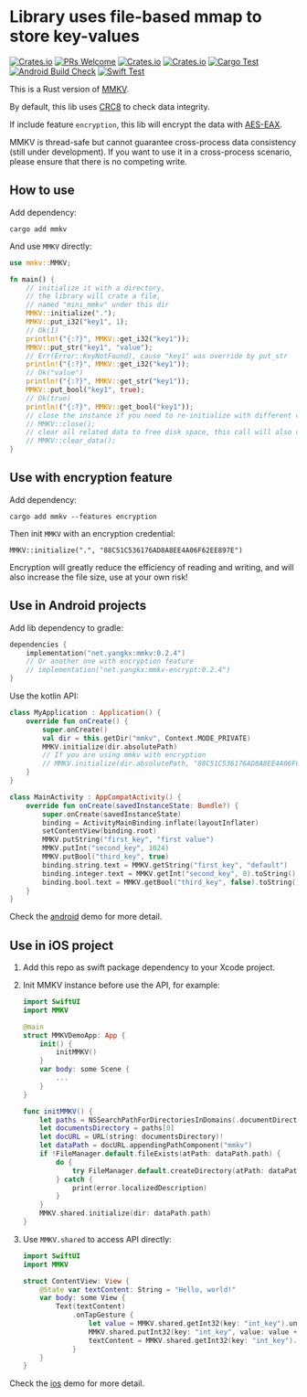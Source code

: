 # Library uses file-based mmap to store key-values

[![Crates.io](https://img.shields.io/crates/l/MMKV)](https://crates.io/crates/mmkv)
[![PRs Welcome](https://img.shields.io/badge/PRs-welcome-brightgreen.svg)](https://github.com/yangkx1024/MMKV/pulls)
[![Crates.io](https://img.shields.io/crates/v/MMKV)](https://crates.io/crates/mmkv)
[![Crates.io](https://img.shields.io/crates/d/MMKV)](https://crates.io/crates/mmkv)
[![Cargo Test](https://github.com/yangkx-1024/MMKV/actions/workflows/rust.yml/badge.svg)](https://github.com/yangkx-1024/MMKV/actions/workflows/rust.yml)
[![Android Build Check](https://github.com/yangkx-1024/MMKV/actions/workflows/android.yml/badge.svg)](https://github.com/yangkx-1024/MMKV/actions/workflows/android.yml)
[![Swift Test](https://github.com/yangkx-1024/MMKV/actions/workflows/swift.yml/badge.svg)](https://github.com/yangkx-1024/MMKV/actions/workflows/swift.yml)

This is a Rust version of [MMKV](https://github.com/Tencent/MMKV).

By default, this lib uses [CRC8](https://github.com/mrhooray/crc-rs) to check data integrity.

If include feature `encryption`, this lib will encrypt the data with [AES-EAX](https://github.com/RustCrypto/AEADs/tree/master/eax).

MMKV is thread-safe but cannot guarantee cross-process data consistency (still under development). If you want to use it in a cross-process scenario, please ensure that there is no competing write.

## How to use

Add dependency:

`cargo add mmkv`

And use `MMKV` directly:

```rust
use mmkv::MMKV;

fn main() {
    // initialize it with a directory, 
    // the library will crate a file,
    // named "mini_mmkv" under this dir
    MMKV::initialize(".");
    MMKV::put_i32("key1", 1);
    // Ok(1)
    println!("{:?}", MMKV::get_i32("key1"));
    MMKV::put_str("key1", "value");
    // Err(Error::KeyNotFound), cause "key1" was override by put_str
    println!("{:?}", MMKV::get_i32("key1"));
    // Ok("value")
    println!("{:?}", MMKV::get_str("key1"));
    MMKV::put_bool("key1", true);
    // Ok(true)
    println!("{:?}", MMKV::get_bool("key1"));
    // close the instance if you need to re-initialize with different config.
    // MMKV::close();
    // clear all related data to free disk space, this call will also close the instance.
    // MMKV::clear_data();
}
```

## Use with encryption feature

Add dependency:

`cargo add mmkv --features encryption`

Then init `MMKV` with an encryption credential:

`MMKV::initialize(".", "88C51C536176AD8A8EE4A06F62EE897E")`

Encryption will greatly reduce the efficiency of reading and writing, and will also increase the file size, use at your own risk!

## Use in Android projects

Add lib dependency to gradle:

```kotlin
dependencies {
    implementation("net.yangkx:mmkv:0.2.4")
    // Or another one with encryption feature
    // implementation("net.yangkx:mmkv-encrypt:0.2.4")
}
```

Use the kotlin API:

```kotlin
class MyApplication : Application() {
    override fun onCreate() {
        super.onCreate()
        val dir = this.getDir("mmkv", Context.MODE_PRIVATE)
        MMKV.initialize(dir.absolutePath)
        // If you are using mmkv with encryption
        // MMKV.initialize(dir.absolutePath, "88C51C536176AD8A8EE4A06F62EE897E")
    }
}

class MainActivity : AppCompatActivity() {
    override fun onCreate(savedInstanceState: Bundle?) {
        super.onCreate(savedInstanceState)
        binding = ActivityMainBinding.inflate(layoutInflater)
        setContentView(binding.root)
        MMKV.putString("first_key", "first value")
        MMKV.putInt("second_key", 1024)
        MMKV.putBool("third_key", true)
        binding.string.text = MMKV.getString("first_key", "default")
        binding.integer.text = MMKV.getInt("second_key", 0).toString()
        binding.bool.text = MMKV.getBool("third_key", false).toString()
    }
}
```

Check the [android](https://github.com/yangkx1024/MMKV/tree/main/android) demo for more detail.

## Use in iOS project

1. Add this repo as swift package dependency to your Xcode project.

2. Init MMKV instance before use the API, for example:

    ```swift
    import SwiftUI
    import MMKV

    @main
    struct MMKVDemoApp: App {
        init() {
            initMMKV()
        }
        var body: some Scene {
            ...
        }
    }

    func initMMKV() {
        let paths = NSSearchPathForDirectoriesInDomains(.documentDirectory, .userDomainMask, true)
        let documentsDirectory = paths[0]
        let docURL = URL(string: documentsDirectory)!
        let dataPath = docURL.appendingPathComponent("mmkv")
        if !FileManager.default.fileExists(atPath: dataPath.path) {
            do {
                try FileManager.default.createDirectory(atPath: dataPath.path, withIntermediateDirectories: true, attributes: nil)
            } catch {
                print(error.localizedDescription)
            }
        }
        MMKV.shared.initialize(dir: dataPath.path)
    }
    ```

3. Use `MMKV.shared` to access API directly:

    ```swift
    import SwiftUI
    import MMKV

    struct ContentView: View {
        @State var textContent: String = "Hello, world!"
        var body: some View {
            Text(textContent)
                .onTapGesture {
                    let value = MMKV.shared.getInt32(key: "int_key").unwrap(defalutValue: 0)
                    MMKV.shared.putInt32(key: "int_key", value: value + 1).unwrap(defalutValue: ())
                    textContent = MMKV.shared.getInt32(key: "int_key").unwrap(defalutValue: 0).formatted()
                }
        }
    }
    ```

Check the [ios](https://github.com/yangkx1024/MMKV/tree/main/ios) demo for more detail.
